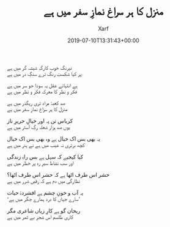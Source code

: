 ﻿---
id: 197
title: منزل کا ہر سراغ نمازِ سفر میں ہے
date: 2019-07-10T13:31:43+00:00
author: Xarf
layout: post
guid: https://chashm-e-afreen.000webhostapp.com/?p=197
image: 'https://res.cloudinary.com/dm7h7e8xj/image/upload/c_fill,h_399,w_760/v1501268554/sunrise_ttb9nk.jpg'
permalink: '/2019/07/%d8%ba%d8%b2%d9%84-8'
category: 'غزلیات'
---

<span style="font-family: mehr;">نیرنگ خوب کارگہِ شیشہ گر میں ہے</span>  
<span style="font-family: mehr;">پر کیا شکستِ رنگ ترے سنگِ در میں ہے</span>

<span style="font-family: mehr;">ہے انتہائے عقل یہ سودا جو سر میں ہے</span>  
<span style="font-family: mehr;">فکر و نظر کا معرکہ فکر و نظر میں ہے</span>

<span style="font-family: mehr;">صد کعبۂ مراد تری رہگذر میں ہے</span>  
<span style="font-family: mehr;">منزل کا ہر سراغ نمازِ سفر میں ہے</span>

<span style="font-family: mehr;">کرباس تن پہ اور خیالِ حریرِ ناز</span>  
<span style="font-family: mehr;">یوں صد ہزار شعلہ رگِ آستر میں ہے</span>

<span style="font-family: mehr;">یہ بھی بس اک خیال ہے وہ بھی بس اک خیال</span>  
<span style="font-family: mehr;">کچھ برتری نہ عیب میں ہے نے ہنر میں ہے</span>

<span style="font-family: mehr;">کیا کیجیے کہ سہل ہے بس راہِ زندگی</span>  
<span style="font-family: mehr;">اور سب نشاط سیرِ رہِ پر خطر میں ہے</span>

<span style="font-family: mehr;">حشر اس طرف اٹھا ہے کہ حشر اس طرف اٹھا؟</span>  
<span style="font-family: mehr;">نظارگی میں دم ہے کہ رقصِ شرر میں ہے</span>

<span style="font-family: mehr;">یہ آب و خونِ چشم ہے افشردۂ حیات</span>  
<span style="font-family: mehr;">&#8216;سارے جہاں کا درد ہمارے جگر میں ہے&#8217;</span>

<span style="font-family: mehr;">ریحان گو ہے کارِ زیاں شاعری مگر</span>  
<span style="font-family: mehr;">کاری طلسم اس شجرِ بے ثمر میں ہے</span>
